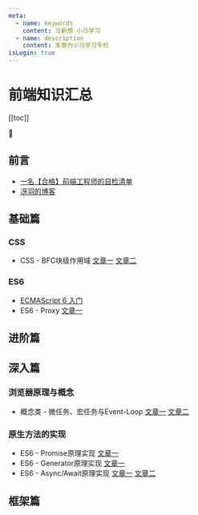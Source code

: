 ```yaml
---
meta:
  - name: keywords
    content: 马新想 小马学习 
  - name: description
    content: 本章为小马学习专栏
isLogin: true
---
```



# 前端知识汇总

[[toc]]

:horse:


## 前言

- [一名【合格】前端工程师的自检清单](https://juejin.cn/post/6844903830887366670#heading-18)
- [冴羽的博客](https://github.com/mqyqingfeng/Blog)

## 基础篇

### CSS

- CSS - BFC块级作用域 [文章一](/web/csshtml/css-bfc) [文章二](/web/csshtml/css-formatContent)

### ES6

- [ECMAScript 6 入门](https://es6.ruanyifeng.com/)
- ES6 - Proxy [文章一](https://es6.ruanyifeng.com/#docs/proxy)

## 进阶篇


## 深入篇

### 浏览器原理与概念

- 概念类 - 微任务、宏任务与Event-Loop [文章一](https://juejin.cn/post/6844903764202094606?utm_source=gold_browser_extension#heading-6) [文章二](https://www.cnblogs.com/jiasm/p/9482443.html)
 

### 原生方法的实现

- ES6 - Promise原理实现 [文章一](https://juejin.cn/post/6844903831881400333)
- ES6 - Generator原理实现 [文章一](https://blog.csdn.net/weixin_43964148/article/details/107917507)
- ES6 - Async/Await原理实现 [文章一](https://juejin.cn/post/6844903988584775693) [文章二](https://juejin.cn/post/6844903988584775693)


## 框架篇















